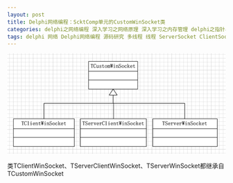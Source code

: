 ```yaml
---
layout: post
title: Delphi网络编程：ScktComp单元的CustomWinSocket类
categories: delphi之网络编程 深入学习之网络原理 深入学习之内存管理 delphi之指针与内存 好资源之学习资源 delphi之多线程
tags: delphi 网络 Delphi网络编程 源码研究 多线程 线程 ServerSocket ClientSocket socket 事件
---
```


![image](../media/image/2017-01-03/CustomWinSocket.png)

类TClientWinSocket、TServerClientWinSocket、TServerWinSocket都继承自TCustomWinSocket

